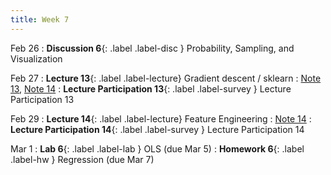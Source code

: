 ```yaml
---
title: Week 7
---
```


Feb 26
: **Discussion 6**{: .label .label-disc } Probability, Sampling, and Visualization

Feb 27
: **Lecture 13**{: .label .label-lecture} Gradient descent / sklearn
    : [Note 13](https://ds100.org/course-notes/gradient_descent/gradient_descent.html), [Note 14](https://ds100.org/course-notes/visualization_2/visualization_2.html)
: **Lecture Participation 13**{: .label .label-survey } Lecture Participation 13

Feb 29
: **Lecture 14**{: .label .label-lecture} Feature Engineering
    : [Note 14](https://ds100.org/course-notes/visualization_2/visualization_2.html)
: **Lecture Participation 14**{: .label .label-survey } Lecture Participation 14


Mar 1
: **Lab 6**{: .label .label-lab }  OLS (due Mar 5)
: **Homework 6**{: .label .label-hw } Regression (due Mar 7)